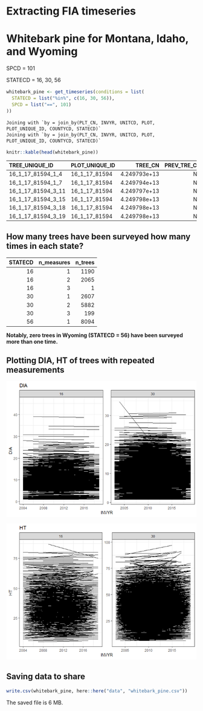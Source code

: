 # Extracting FIA timeseries

# Whitebark pine for Montana, Idaho, and Wyoming

SPCD = 101

STATECD = 16, 30, 56

``` r
whitebark_pine <- get_timeseries(conditions = list(
  STATECD = list("%in%", c(16, 30, 56)),
  SPCD = list("==", 101)
))
```

    Joining with `by = join_by(PLT_CN, INVYR, UNITCD, PLOT, PLOT_UNIQUE_ID, COUNTYCD, STATECD)`
    Joining with `by = join_by(PLT_CN, INVYR, UNITCD, PLOT, PLOT_UNIQUE_ID, COUNTYCD, STATECD)`

``` r
knitr::kable(head(whitebark_pine))
```

| TREE_UNIQUE_ID     | PLOT_UNIQUE_ID |      TREE_CN | PREV_TRE_CN |       PLT_CN | INVYR | UNITCD | SUBP | TREE |  PLOT | STATUSCD |  DIA |  HT | ACTUALHT | SPCD | CYCLE | COUNTYCD | STATECD | PREV_PLT_CN | PLOT_STATUS_CD | PLOT_NONSAMPLE_REASN_CD | MEASYEAR | MEASMON | MEASDAY | REMPER | KINDCD | DESIGNCD | RDDISTCD | WATERCD |      LAT |       LON | ELEV |           CN | CONDID | COND_STATUS_CD | COND_NONSAMPLE_REASN_CD |
|:-------------------|:---------------|-------------:|------------:|-------------:|------:|-------:|-----:|-----:|------:|---------:|-----:|----:|---------:|-----:|------:|---------:|--------:|------------:|---------------:|:------------------------|---------:|--------:|--------:|-------:|-------:|---------:|---------:|--------:|---------:|----------:|-----:|-------------:|-------:|---------------:|:------------------------|
| 16_1_17_81594_1_4  | 16_1_17_81594  | 4.249793e+13 |          NA | 3.727554e+13 |  2010 |      1 |    1 |    4 | 81594 |        1 | 16.7 |  47 |       47 |  101 |     2 |       17 |      16 |          NA |              1 | NA                      |     2010 |      10 |       6 |     NA |      1 |        1 |        7 |       0 | 48.39234 | -116.1243 | 6190 | 4.249793e+13 |      1 |              1 | NA                      |
| 16_1_17_81594_1_7  | 16_1_17_81594  | 4.249794e+13 |          NA | 3.727554e+13 |  2010 |      1 |    1 |    7 | 81594 |        2 | 13.8 |  36 |       33 |  101 |     2 |       17 |      16 |          NA |              1 | NA                      |     2010 |      10 |       6 |     NA |      1 |        1 |        7 |       0 | 48.39234 | -116.1243 | 6190 | 4.249793e+13 |      1 |              1 | NA                      |
| 16_1_17_81594_3_11 | 16_1_17_81594  | 4.249797e+13 |          NA | 3.727554e+13 |  2010 |      1 |    3 |   11 | 81594 |        2 |  9.0 |  28 |       17 |  101 |     2 |       17 |      16 |          NA |              1 | NA                      |     2010 |      10 |       6 |     NA |      1 |        1 |        7 |       0 | 48.39234 | -116.1243 | 6190 | 4.249793e+13 |      1 |              1 | NA                      |
| 16_1_17_81594_3_15 | 16_1_17_81594  | 4.249798e+13 |          NA | 3.727554e+13 |  2010 |      1 |    3 |   15 | 81594 |        2 | 10.5 |  32 |       32 |  101 |     2 |       17 |      16 |          NA |              1 | NA                      |     2010 |      10 |       6 |     NA |      1 |        1 |        7 |       0 | 48.39234 | -116.1243 | 6190 | 4.249793e+13 |      1 |              1 | NA                      |
| 16_1_17_81594_3_18 | 16_1_17_81594  | 4.249798e+13 |          NA | 3.727554e+13 |  2010 |      1 |    3 |   18 | 81594 |        2 |  7.7 |  32 |       32 |  101 |     2 |       17 |      16 |          NA |              1 | NA                      |     2010 |      10 |       6 |     NA |      1 |        1 |        7 |       0 | 48.39234 | -116.1243 | 6190 | 4.249793e+13 |      1 |              1 | NA                      |
| 16_1_17_81594_3_19 | 16_1_17_81594  | 4.249798e+13 |          NA | 3.727554e+13 |  2010 |      1 |    3 |   19 | 81594 |        2 |  6.9 |  22 |       14 |  101 |     2 |       17 |      16 |          NA |              1 | NA                      |     2010 |      10 |       6 |     NA |      1 |        1 |        7 |       0 | 48.39234 | -116.1243 | 6190 | 4.249793e+13 |      1 |              1 | NA                      |

## How many trees have been surveyed how many times in each state?

| STATECD | n_measures | n_trees |
|--------:|-----------:|--------:|
|      16 |          1 |    1190 |
|      16 |          2 |    2065 |
|      16 |          3 |       1 |
|      30 |          1 |    2607 |
|      30 |          2 |    5882 |
|      30 |          3 |     199 |
|      56 |          1 |    8094 |

**Notably, zero trees in Wyoming (STATECD = 56) have been surveyed more
than one time.**

## Plotting DIA, HT of trees with repeated measurements

![](WhitebarkPine_files/figure-commonmark/unnamed-chunk-4-1.png)

![](WhitebarkPine_files/figure-commonmark/unnamed-chunk-4-2.png)

## Saving data to share

``` r
write.csv(whitebark_pine, here::here("data", "whitebark_pine.csv"))
```

The saved file is 6 MB.
